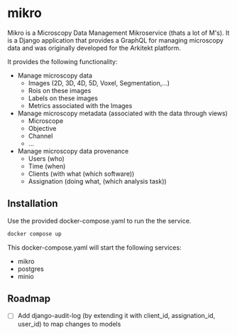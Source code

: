 # mikro

Mikro is a Microscopy Data Management Mikroservice (thats a lot of M's).
It is a Django application that provides a GraphQL for managing microscopy data
and was originally developed for the Arkitekt platform.

It provides the following functionality:

- Manage microscopy data
    - Images (2D, 3D, 4D, 5D, Voxel, Segmentation,...)
    - Rois on these images
    - Labels on these images
    - Metrics associated with the Images
- Manage microscopy metadata (associated with the data through views)
    - Microscope
    - Objective
    - Channel
    - ...
- Manage microscopy data provenance
    - Users (who)
    - Time (when)
    - Clients (with what (which software))
    - Assignation (doing what, (which analysis task))

## Installation

Use the provided docker-compose.yaml to run the the service.

```bash
docker compose up
```

This docker-compose.yaml will start the following services:
- mikro
- postgres
- minio


## Roadmap

- [ ] Add django-audit-log (by extending it with client_id, assignation_id, user_id) to map changes to models